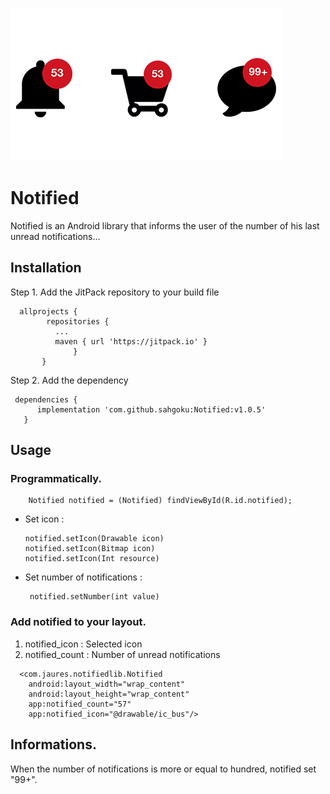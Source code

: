 
![alt text](https://github.com/sahgoku/Notified/blob/master/cover.png "Message")


# Notified
Notified is an Android library that informs the user of the number of his last unread notifications...

## Installation

Step 1. Add the JitPack repository to your build file
         
      allprojects {
            repositories {
              ...
              maven { url 'https://jitpack.io' }
                  }
           }
            
 Step 2. Add the dependency
 
     dependencies {
	      implementation 'com.github.sahgoku:Notified:v1.0.5'
	   }
        
## Usage


### Programmatically.

        Notified notified = (Notified) findViewById(R.id.notified);

  * Set icon :

	    notified.setIcon(Drawable icon)
	    notified.setIcon(Bitmap icon)
	    notified.setIcon(Int resource)

 * Set number of notifications : 
   		
	    notified.setNumber(int value)

### Add notified to your layout.
<ol>
<li>notified_icon : Selected icon </li>
<li>notified_count : Number of unread notifications</li>
</ol>

      <com.jaures.notifiedlib.Notified
        android:layout_width="wrap_content"
        android:layout_height="wrap_content"
        app:notified_count="57"
        app:notified_icon="@drawable/ic_bus"/>
	
## Informations.
When the number of notifications is more or equal to hundred, notified set "99+". 


